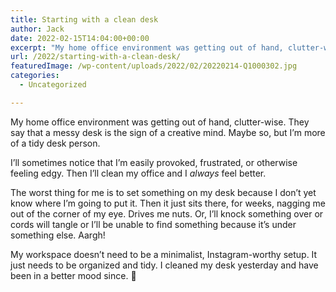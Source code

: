 ```yaml
---
title: Starting with a clean desk
author: Jack
date: 2022-02-15T14:04:00+00:00
excerpt: "My home office environment was getting out of hand, clutter-wise. They say that a messy desk is the sign of a creative mind. Maybe so, but I'm more of a tidy desk person."
url: /2022/starting-with-a-clean-desk/
featuredImage: /wp-content/uploads/2022/02/20220214-Q1000302.jpg
categories:
  - Uncategorized

---
```

My home office environment was getting out of hand, clutter-wise. They say that a messy desk is the sign of a creative mind. Maybe so, but I&#8217;m more of a tidy desk person.

I&#8217;ll sometimes notice that I&#8217;m easily provoked, frustrated, or otherwise feeling edgy. Then I&#8217;ll clean my office and I _always_ feel better.

The worst thing for me is to set something on my desk because I don&#8217;t yet know where I&#8217;m going to put it. Then it just sits there, for weeks, nagging me out of the corner of my eye. Drives me nuts. Or, I&#8217;ll knock something over or cords will tangle or I&#8217;ll be unable to find something because it&#8217;s under something else. Aargh!

My workspace doesn&#8217;t need to be a minimalist, Instagram-worthy setup. It just needs to be organized and tidy. I cleaned my desk yesterday and have been in a better mood since. 👋